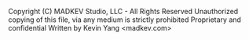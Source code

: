Copyright (C) MADKEV Studio, LLC - All Rights Reserved
Unauthorized copying of this file, via any medium is strictly prohibited
Proprietary and confidential
Written by Kevin Yang <madkev.com>
